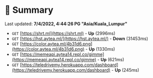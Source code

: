 # 📖 Summary
Last updated: **7/4/2022, 4:44:26 PG "Asia/Kuala_Lumpur"**

- `GET` [https://shrt.ml](https://shrt.ml) - **Up** (2996ms)
- `GET` [https://hst.aytea.ml/](https://hst.aytea.ml/) - **Down** (31453ms)
- `GET` [https://color.aytea.ml/4b31d6.png](https://color.aytea.ml/4b31d6.png) - **Up** (1330ms)
- `GET` [https://memeapi.aytea14.repl.co/gimme](https://memeapi.aytea14.repl.co/gimme) - **Up** (621ms)
- `GET` [https://teledrivemy.herokuapp.com/dashboard](https://teledrivemy.herokuapp.com/dashboard) - **Up** (245ms)
